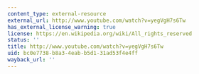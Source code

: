 ```yaml
---
content_type: external-resource
external_url: http://www.youtube.com/watch?v=yegVgH7s6Tw
has_external_license_warning: true
license: https://en.wikipedia.org/wiki/All_rights_reserved
status: ''
title: http://www.youtube.com/watch?v=yegVgH7s6Tw
uid: bc0e7738-b8a3-4eab-b5d1-31ad53f4e4ff
wayback_url: ''
---
```


